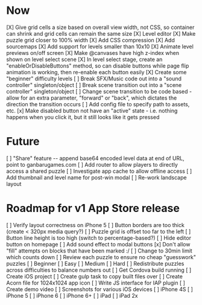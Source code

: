 # Now
[X] Give grid cells a size based on overall view width, not CSS, so container can shrink
	and grid cells can remain the same size
[X] Level editor
[X] Make puzzle grid closer to 100% width
[X] Add CSS compression
[X] Add sourcemaps
[X] Add support for levels smaller than 10x10
[X] Animate level previews on/off screen
[X] Make @canvases have high z-index when shown on level select scene
[X] In level select stage, create an "enableOrDisableButtons" method, so can disable
    buttons while page flip animation is working, then re-enable each button easily
[X] Create some "beginner" difficulty levels
[ ] Break SFX/Music code out into a "sound controller" singleton/object
[ ] Break scene transition out into a "scene controller" singleton/object
[ ] Change scene transition to be code based - allow for an extra parameter, "forward" or "back", which dictates the direction the transition occurs
[ ] Add config file to specify path to assets, etc.
[x] Make disabled button not have an "active" state - i.e. nothing happens when you click it,
    but it still looks like it gets pressed

# Future

[ ] "Share" feature -- append base64 encoded level data at end of URL, point to ganbarugames.com
[ ] Add router to allow players to directly access a shared puzzle
[ ] Investigate app cache to allow offline access
[ ] Add thumbnail and level name for post-win modal
[ ] Re-work landscape layout

# Roadmap for v1 App Store release
[ ] Verify layout correctness on iPhone 5
  [ ] Button borders are too thick (create < 320px media query?)
  [ ] Puzzle grid is offset too far to the left
  [ ] Button line height is too high (switch to percentage-based?)
[ ] Hide editor button on homepage
[ ] Add sound effect to modal buttons
[x] Don't allow "fill" attempts on blocks that have been marked :/
[ ] Change to 30min limit which counts down
[ ] Review each puzzle to ensure no cheap "guesswork" puzzles
  [ ] Beginner
  [ ] Easy
  [ ] Medium
  [ ] Hard
[ ] Redistribute puzzles across difficulties to balance numbers out
[ ] Get Cordova build running
  [ ] Create iOS project
  [ ] Create gulp task to copy built files over
[ ] Create Acorn file for 1024x1024 app icon
[ ] Write JS interface for IAP plugin
[ ] Create demo video
[ ] Screenshots for various iOS devices
  [ ] iPhone 4S
  [ ] iPhone 5
  [ ] iPhone 6
  [ ] iPhone 6+
  [ ] iPad
  [ ] iPad 2x
